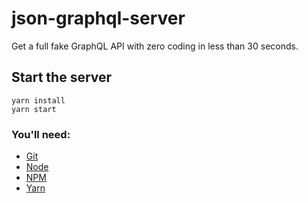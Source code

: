 # json-graphql-server

Get a full fake GraphQL API with zero coding in less than 30 seconds.

## Start the server

```
yarn install
yarn start
```

### You'll need:

* [Git](https://git-scm.com)
* [Node](https://nodejs.org/en/download/)
* [NPM](https://docs.npmjs.com/getting-started/installing-node)
* [Yarn](https://yarnpkg.com/en/docs/install#mac-stable)
